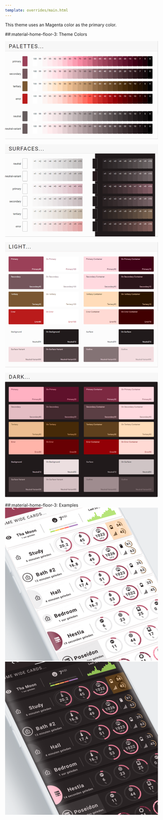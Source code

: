 ```yaml
---
template: overrides/main.html
---
```


This theme uses an Magenta color as the primary color.

##:material-home-floor-3: Theme Colors


[![M3 Palettes]][M3 Palettes]

[![M3 Surfaces]][M3 Surfaces]

[![M3 Light]][M3 Light]

[![M3 Dark]][M3 Dark]

  [M3 Palettes]: ../assets/screenshots/m3-theme-04-palettes.png
  [M3 Surfaces]: ../assets/screenshots/m3-theme-04-surfaces.png
  [M3 Light]: ../assets/screenshots/m3-theme-04-light.png
  [M3 Dark]: ../assets/screenshots/m3-theme-04-dark.png
  

##:material-home-floor-3: Examples
[![M3 Example Light]][M3 Example Light]
[![M3 Example Dark]][M3 Example Dark]

  [M3 Example Light]: ../assets/screenshots/m3-example-04-light.png
  [M3 Example Dark]: ../assets/screenshots/m3-example-04-dark.png

